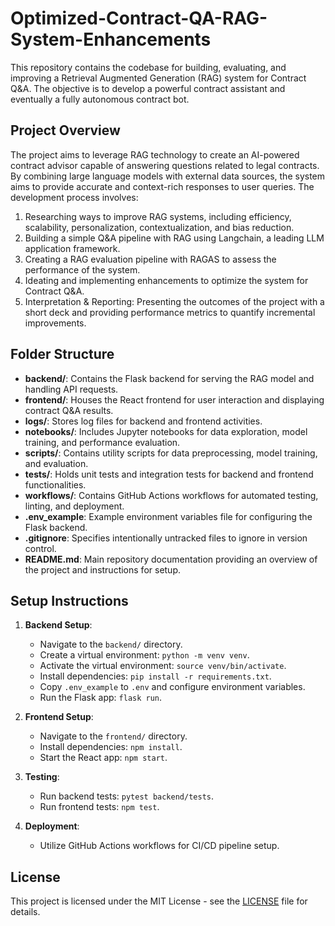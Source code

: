 # Optimized-Contract-QA-RAG-System-Enhancements

This repository contains the codebase for building, evaluating, and improving a Retrieval Augmented Generation (RAG) system for Contract Q&A. The objective is to develop a powerful contract assistant and eventually a fully autonomous contract bot.

## Project Overview

The project aims to leverage RAG technology to create an AI-powered contract advisor capable of answering questions related to legal contracts. By combining large language models with external data sources, the system aims to provide accurate and context-rich responses to user queries. The development process involves:

1. Researching ways to improve RAG systems, including efficiency, scalability, personalization, contextualization, and bias reduction.
2. Building a simple Q&A pipeline with RAG using Langchain, a leading LLM application framework.
3. Creating a RAG evaluation pipeline with RAGAS to assess the performance of the system.
4. Ideating and implementing enhancements to optimize the system for Contract Q&A.
5. Interpretation & Reporting: Presenting the outcomes of the project with a short deck and providing performance metrics to quantify incremental improvements.

## Folder Structure

- **backend/**: Contains the Flask backend for serving the RAG model and handling API requests.
- **frontend/**: Houses the React frontend for user interaction and displaying contract Q&A results.
- **logs/**: Stores log files for backend and frontend activities.
- **notebooks/**: Includes Jupyter notebooks for data exploration, model training, and performance evaluation.
- **scripts/**: Contains utility scripts for data preprocessing, model training, and evaluation.
- **tests/**: Holds unit tests and integration tests for backend and frontend functionalities.
- **workflows/**: Contains GitHub Actions workflows for automated testing, linting, and deployment.
- **.env_example**: Example environment variables file for configuring the Flask backend.
- **.gitignore**: Specifies intentionally untracked files to ignore in version control.
- **README.md**: Main repository documentation providing an overview of the project and instructions for setup.

## Setup Instructions

1. **Backend Setup**:
   - Navigate to the `backend/` directory.
   - Create a virtual environment: `python -m venv venv`.
   - Activate the virtual environment: `source venv/bin/activate`.
   - Install dependencies: `pip install -r requirements.txt`.
   - Copy `.env_example` to `.env` and configure environment variables.
   - Run the Flask app: `flask run`.

2. **Frontend Setup**:
   - Navigate to the `frontend/` directory.
   - Install dependencies: `npm install`.
   - Start the React app: `npm start`.

3. **Testing**:
   - Run backend tests: `pytest backend/tests`.
   - Run frontend tests: `npm test`.

4. **Deployment**:
   - Utilize GitHub Actions workflows for CI/CD pipeline setup.

## License

This project is licensed under the MIT License - see the [LICENSE](LICENSE) file for details.